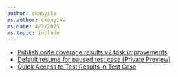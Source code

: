 ```yaml
---
author: ckanyika
ms.author: ckanyika
ms.date: 4/2/2025
ms.topic: include
---
```

 
- [Publish code coverage results v2 task improvements](#publish-code-coverage-results-v2-task-improvements)
- [Default resume for paused test case (Private Preview)](#default-resume-for-paused-test-case-private-preview)
- [Quick Access to Test Results in Test Case ](#quick-access-to-test-results-in-test-case )